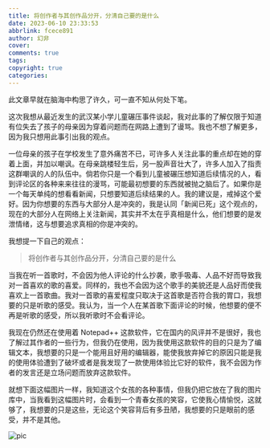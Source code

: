 ```yaml
---
title: 将创作者与其创作品分开，分清自己要的是什么
date: 2023-06-10 23:33:53
abbrlink: fcece891
author: 幻非
cover:
comments: true
tags:
copyright: true
categories:
---
```


此文章早就在脑海中构思了许久，可一直不知从何处下笔。

这次我想从最近发生的武汉某小学儿童碾压事件谈起，我对此事的了解仅限于知道有位失去了孩子的母亲因为穿着问题而在网路上遭到了谩骂。我也不想了解更多，因为我只想用此事引出我的观点。

一位母亲的孩子在学校发生了意外痛苦不已，可许多人关注此事的重点却在她的穿着上面，并加以嘲讽。在母亲跳楼轻生后，另一股声音壮大了，许多人加入了指责这群嘲讽的人的队伍中。倘若你只是一个看到儿童被碾压想知道后续情况的人，看到评论区的各种来来往往的漫骂，可能最初想要的东西就被抛之脑后了。如果你是一个每天单纯的想看看新闻，只想要知道后续结果的人。我的建议是，戒掉这个爱好。因为你想要的东西与大部分人是冲突的，我是认同「新闻已死」这个观点的，现在的大部分人在网络上关注新闻，其实并不太在乎真相是什么，他们想要的是发泄情绪，这与想要追求真相的你是冲突的。

我想提一下自己的观点：

> 将创作者与其创作品分开，分清自己要的是什么

当我在听一首歌时，不会因为他人评论的什么抄袭，歌手吸毒、人品不好而导致我对一首喜欢的歌的喜爱。同样的，我也不会因为这个歌手的美貌还是人品好而使我喜欢上一首歌曲。我对一首歌的喜爱程度只取决于这首歌是否符合我的胃口，我想要的只是听歌的感受。我认为，当一个人在某首歌下面评论的时候，他想要的便不再是听歌的感受，所以我听歌时不会看评论。

我现在仍然还在使用着 Notepad++ 这款软件，它在国内的风评并不是很好，我也了解过其作者的一些行为，但我仍在使用，因为我使用这款软件的目的只是为了编辑文本，我想要的只是一个能用且好用的编辑器，能使我放弃掉它的原因只能是我的使用体验遭到了破坏或者是我发现了一款使用体验比它好的软件，我不会因为作者的发言还是立场问题而放弃这款软件。

就想下面这幅图片一样，我知道这个女孩的各种事情，但我仍把它放在了我的图片库中，当我看到这幅图片时，会看到一个青春女孩的笑容，它使我心情愉悦，这就够了，我想要的只是这些，无论这个笑容背后有多丑陋，我想要的只是眼前的感受，并不是其他。

![pic](https://pic.bibiu.cc/2023/06/29/649d3c5cd0151.jpeg)

